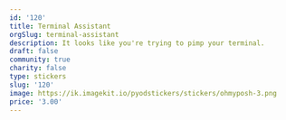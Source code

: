 ```yaml
---
id: '120'
title: Terminal Assistant
orgSlug: terminal-assistant
description: It looks like you're trying to pimp your terminal.
draft: false
community: true
charity: false
type: stickers
slug: '120'
image: https://ik.imagekit.io/pyodstickers/stickers/ohmyposh-3.png
price: '3.00'
---
```

